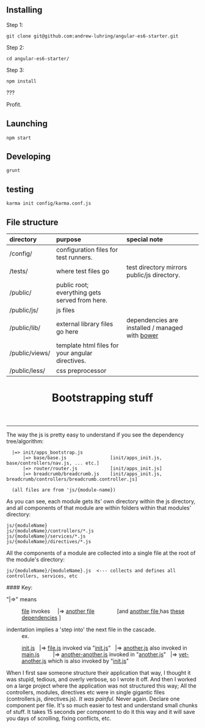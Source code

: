 <section>

# Installing

Step 1:

```git clone git@github.com:andrew-luhring/angular-es6-starter.git```

Step 2:

```cd angular-es6-starter/```

Step 3:

```npm install```

???

Profit.

</section>

<section>

# Launching

```npm start```

</section>

<section>

# Developing

``` grunt ```

</section>

<section>

# testing

```karma init config/karma.conf.js```

</section>

<section>


# File structure

| directory | purpose | special note |
|:---|:----|:---|
| /config/ | configuration files for test runners. | |
| /tests/ | where test files go | test directory mirrors public/js directory. |
| /public/ | public root; everything gets served from here. |
| /public/js/ | js files |
| /public/lib/ | external library files go here | dependencies are installed / managed with [bower](http://bower.io/) |
| /public/views/ | template html files for your angular directives.|
| /public/less/ | css preprocessor|

</section>

<main>

  <header>

# Bootstrapping stuff

  </header>

***

<section>

  The way the js is pretty easy to understand if you see the dependency tree/algorithm:

```
  |=> init/apps_bootstrap.js
      |=> base/base.js                [init/apps_init.js, base/controllers/nav.js, ... etc.]
      |=> router/router.js            [init/apps_init.js]
      |=> breadcrumb/breadcrumb.js    [init/apps_init.js, breadcrumb/controllers/breadcrumb.controller.js]

  (all files are from 'js/{module-name})
```

As you can see, each module gets its' own directory within the js directory, and all components of
that module are within folders within that modules' directory:

```
js/{moduleName}
js/{moduleName}/controllers/*.js
js/{moduleName}/services/*.js
js/{moduleName}/directives/*.js

```


All the components of a module are collected into a single file at the root of the module's
directory:


```
js/{moduleName}/{moduleName}.js  <--- collects and defines all controllers, services, etc
```

<aside>
#### Key:
 <dl>
  <dt> "|=>" means</dt>
  <dd>

 [file]()  invokes
 &nbsp; &nbsp; |=> [another file]() &nbsp; &nbsp; &nbsp; &nbsp; &nbsp;  &nbsp; &nbsp;  [and [another file ]() has [these dependencies]() ]

  </dd>
  <dt>indentation implies a 'step into' the next file in the cascade.</dt>
  <dd>ex.

[init.js]()
&nbsp; |=> [file.js]() invoked via "[init.js]()"
&nbsp; |=> [another.js]() also invoked in [main.js]()
&nbsp; &nbsp; &nbsp; &nbsp; |=> [another-another.js]() invoked in "[another.js]()"
&nbsp; |=> [yet-another.js]() which is also invoked by "[init.js]()"

  </dd>
 </dl>
</aside>


When I first saw someone structure their application that way, I thought it was stupid, tedious,
and overly verbose, so I wrote it off.
And then I worked on a large project where the application was not structured this way;
All the controllers, modules, directives etc were in single gigantic files (controllers.js,
directives.js).
*It was painful.*
Never again.
Declare one component per file. It's so much easier to test and understand small chunks of stuff.
It takes 15 seconds per component to do it this way and it will save you days of scrolling, fixing
conflicts, etc.


</section>
</main>

